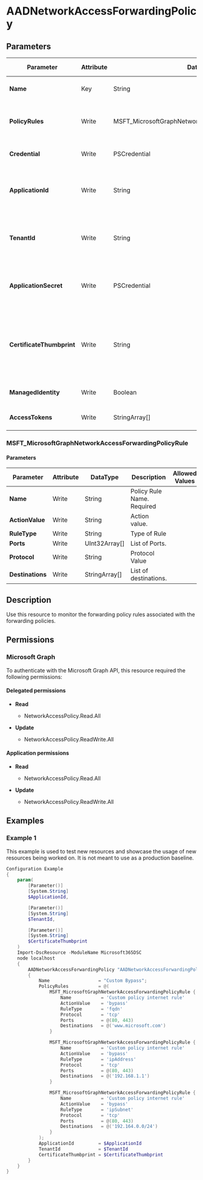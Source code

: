 ﻿# AADNetworkAccessForwardingPolicy

## Parameters

| Parameter | Attribute | DataType | Description | Allowed Values |
| --- | --- | --- | --- | --- |
| **Name** | Key | String | Name of the forwarding policy | |
| **PolicyRules** | Write | MSFT_MicrosoftGraphNetworkAccessForwardingPolicyRule[] | List of rules associated to this forwarding policy. | |
| **Credential** | Write | PSCredential | Credentials of the workload's Admin | |
| **ApplicationId** | Write | String | Id of the Azure Active Directory application to authenticate with. | |
| **TenantId** | Write | String | Id of the Azure Active Directory tenant used for authentication. | |
| **ApplicationSecret** | Write | PSCredential | Secret of the Azure Active Directory tenant used for authentication. | |
| **CertificateThumbprint** | Write | String | Thumbprint of the Azure Active Directory application's authentication certificate to use for authentication. | |
| **ManagedIdentity** | Write | Boolean | Managed ID being used for authentication. | |
| **AccessTokens** | Write | StringArray[] | Access token used for authentication. | |

### MSFT_MicrosoftGraphNetworkAccessForwardingPolicyRule

#### Parameters

| Parameter | Attribute | DataType | Description | Allowed Values |
| --- | --- | --- | --- | --- |
| **Name** | Write | String | Policy Rule Name. Required | |
| **ActionValue** | Write | String | Action value. | |
| **RuleType** | Write | String | Type of Rule | |
| **Ports** | Write | UInt32Array[] | List of Ports. | |
| **Protocol** | Write | String | Protocol Value | |
| **Destinations** | Write | StringArray[] | List of destinations. | |


## Description

Use this resource to monitor the forwarding policy rules associated with the forwarding policies.

## Permissions

### Microsoft Graph

To authenticate with the Microsoft Graph API, this resource required the following permissions:

#### Delegated permissions

- **Read**

    - NetworkAccessPolicy.Read.All

- **Update**

    - NetworkAccessPolicy.ReadWrite.All

#### Application permissions

- **Read**

    - NetworkAccessPolicy.Read.All

- **Update**

    - NetworkAccessPolicy.ReadWrite.All

## Examples

### Example 1

This example is used to test new resources and showcase the usage of new resources being worked on.
It is not meant to use as a production baseline.

```powershell
Configuration Example
{
    param(
        [Parameter()]
        [System.String]
        $ApplicationId,

        [Parameter()]
        [System.String]
        $TenantId,

        [Parameter()]
        [System.String]
        $CertificateThumbprint
    )
    Import-DscResource -ModuleName Microsoft365DSC
    node localhost
    {
        AADNetworkAccessForwardingPolicy "AADNetworkAccessForwardingPolicy-Custom Bypass"
        {
            Name                  = "Custom Bypass";
            PolicyRules           = @(
                MSFT_MicrosoftGraphNetworkAccessForwardingPolicyRule {
                    Name           = 'Custom policy internet rule'
                    ActionValue    = 'bypass'
                    RuleType       = 'fqdn'
                    Protocol       = 'tcp'
                    Ports          = @(80, 443)
                    Destinations   = @('www.microsoft.com')
                }

                MSFT_MicrosoftGraphNetworkAccessForwardingPolicyRule {
                    Name           = 'Custom policy internet rule'
                    ActionValue    = 'bypass'
                    RuleType       = 'ipAddress'
                    Protocol       = 'tcp'
                    Ports          = @(80, 443)
                    Destinations   = @('192.168.1.1')
                }

                MSFT_MicrosoftGraphNetworkAccessForwardingPolicyRule {
                    Name           = 'Custom policy internet rule'
                    ActionValue    = 'bypass'
                    RuleType       = 'ipSubnet'
                    Protocol       = 'tcp'
                    Ports          = @(80, 443)
                    Destinations   = @('192.164.0.0/24')
                }
            );
            ApplicationId         = $ApplicationId
            TenantId              = $TenantId
            CertificateThumbprint = $CertificateThumbprint
        }
    }
}
```

